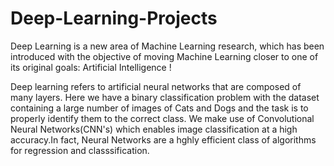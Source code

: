 # Deep-Learning-Projects

Deep Learning is a new area of Machine Learning research, which has been introduced with the objective of moving Machine Learning closer to one of its original goals: Artificial Intelligence !

Deep learning refers to artificial neural networks that are composed of many layers. Here we have a binary classification problem with the dataset containing a large number of images of Cats and Dogs and the task is to properly identify them to the correct class. We make use of Convolutional Neural Networks(CNN's) which enables image classification at a high accuracy.In fact, Neural Networks are a hghly efficient class of algorithms for regression and classsification. 
